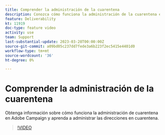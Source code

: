 ```yaml
---
title: Comprender la administración de la cuarentena
description: Conozca cómo funciona la administración de la cuarentena en Adobe Campaign y aprenda a administrar las direcciones en cuarentena.
feature: Deliverability
kt: 11919
doc-type: feature video
activity: use
team: Support
last-substantial-update: 2023-03-28T00:00:00Z
source-git-commit: a09bd05c237dd7fede3a6b223f2ec5415e4401d0
workflow-type: tm+mt
source-wordcount: '36'
ht-degree: 0%

---
```



# Comprender la administración de la cuarentena

Obtenga información sobre cómo funciona la administración de cuarentena en Adobe Campaign y aprenda a administrar las direcciones en cuarentena.

>[!VIDEO](https://video.tv.adobe.com/v/3415818?quality=12)

